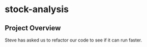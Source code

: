 # stock-analysis

## Project Overview

Steve has asked us to refactor our code to see if it can run faster.


